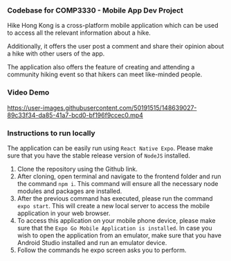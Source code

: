 ### Codebase for COMP3330 - Mobile App Dev Project

Hike Hong Kong is a cross-platform mobile application which can be used to access all the relevant information about a hike.

Additionally, it offers the user post a comment and share their opinion about a hike with other users of the app.

The application also offers the feature of creating and attending a community hiking event so that hikers can meet like-minded people.

### Video Demo

https://user-images.githubusercontent.com/50191515/148639027-89c33f34-da85-41a7-bcd0-bf196f9ccec0.mp4

### Instructions to run locally

The application can be easily run using `React Native Expo`. Please make sure that you have the stable release version of `NodeJS` installed.

1. Clone the repository using the Github link.
2. After cloning, open terminal and navigate to the frontend folder and run the command `npm i`. This command will ensure all the necessary node modules and packages are installed.
3. After the previous command has executed, please run the command `expo start`. This will create a new local server to access the mobile application in your web browser.
4. To access this application on your mobile phone device, please make sure that the `Expo Go Mobile Application is installed`. In case you wish to open the application from an emulator, make sure that you have Android Studio installed and run an emulator device.
5. Follow the commands he expo screen asks you to perform.
